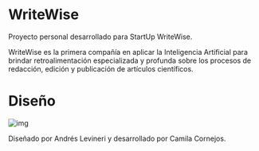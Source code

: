 # WriteWise

Proyecto personal desarrollado para StartUp WriteWise.

WriteWise es la primera compañía en aplicar la Inteligencia Artificial para brindar retroalimentación especializada y profunda sobre los procesos de redacción, edición y publicación de artículos científicos.

# Diseño

![img](Maqueta_COMPLETA.jpg)

Diseñado por Andrés Levineri y desarrollado por Camila Cornejos.

